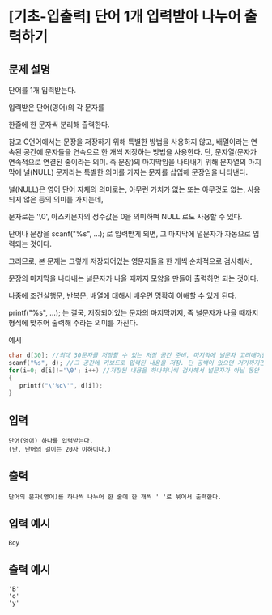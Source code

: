 # [기초-입출력] 단어 1개 입력받아 나누어 출력하기

## 문제 설명
단어를 1개 입력받는다.

입력받은 단어(영어)의 각 문자를

한줄에 한 문자씩 분리해 출력한다.

참고
C언어에서는 문장을 저장하기 위해 특별한 방법을 사용하지 않고,
배열이라는 연속된 공간에 문자들을 연속으로 한 개씩 저장하는 방법을 사용한다.
단, 문자열(문자가 연속적으로 연결된 줄이라는 의미. 즉 문장)의 마지막임을 나타내기 위해
문자열의 마지막에 널(NULL) 문자라는 특별한 의미를 가지는 문자를 삽입해 문장임을 나타낸다.

널(NULL)은 영어 단어 자체의 의미로는, 아무런 가치가 없는 또는 아무것도 없는, 사용되지 않은 등의 의미를 가지는데,

문자로는 '\0', 아스키문자의 정수값은 0을 의미하며 NULL 로도 사용할 수 있다.

단어나 문장을 scanf("%s", ...); 로 입력받게 되면, 그 마지막에 널문자가 자동으로 입력되는 것이다.

그러므로, 본 문제는 그렇게 저장되어있는 영문자들을 한 개씩 순차적으로 검사해서,

문장의 마지막을 나타내는 널문자가 나올 때까지 모양을 만들어 출력하면 되는 것이다.

나중에 조건실행문, 반복문, 배열에 대해서 배우면 명확히 이해할 수 있게 된다.

printf("%s", ...); 는 결국, 저장되어있는 문자의 마지막까지, 즉 널문자가 나올 때까지 형식에 맞추어 출력해 주라는 의미를 가진다.

예시
```c
char d[30]; //최대 30문자를 저장할 수 있는 저장 공간 준비. 마지막에 널문자 고려해야함
scanf("%s", d); //그 공간에 키보드로 입력된 내용을 저장. 단 공백이 있으면 거기까지만 입력됨.
for(i=0; d[i]!='\0'; i++) //저장된 내용을 하나하나씩 검사해서 널문자가 아닐 동안 아래 실행
{
   printf("\'%c\'", d[i]);
}
```

## 입력
	단어(영어) 하나를 입력받는다.
	(단, 단어의 길이는 20자 이하이다.)
## 출력
	단어의 문자(영어)를 하나씩 나누어 한 줄에 한 개씩 ' '로 묶어서 출력한다.

## 입력 예시
	Boy
## 출력 예시
	'B'
	'o'
	'y'